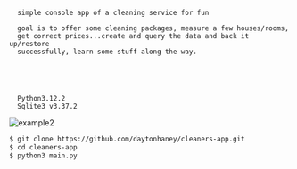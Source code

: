       simple console app of a cleaning service for fun

      goal is to offer some cleaning packages, measure a few houses/rooms,
      get correct prices...create and query the data and back it up/restore
      successfully, learn some stuff along the way.





      Python3.12.2
      Sqlite3 v3.37.2

![example2](https://github.com/daytonhaney/cleaners-app/assets/37848207/b4fc030b-9d6d-4c08-bc95-dac1a66f8d14)

```bash
$ git clone https://github.com/daytonhaney/cleaners-app.git
$ cd cleaners-app
$ python3 main.py
```

